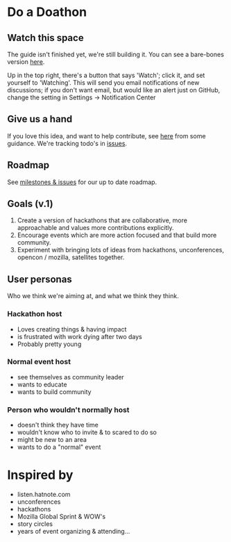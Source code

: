 <!-- Note: This is for talking about the project itself & encouraging contribution. Index.md describes doathons -->

# Do a Doathon

## Watch this space
The guide isn't finished yet, we're still building it. You can see a bare-bones version [here](https://github.com/sparcopen/do-a-doathon/tree/master/guide).

Up in the top right, there's a button that says 'Watch'; click it, and set yourself to 'Watching'. This will send you email notifications of new discussions; if you don't want email, but would like an alert just on GitHub, change the setting in Settings -> Notification Center

## Give us a hand

If you love this idea, and want to help contribute, see [here](https://github.com/sparcopen/do-a-doathon/blob/master/CONTRIBUTING.md) from some guidance. We're tracking todo's in [issues](https://github.com/sparcopen/do-a-doathon/issues).

## Roadmap

See [milestones & issues](https://github.com/sparcopen/do-a-doathon/issues) for our up to date roadmap.

## Goals (v.1)

1. Create a version of hackathons that are collaborative, more approachable and values more contributions explicitly.
2. Encourage events which are more action focused and that build more community.
3. Experiment with bringing lots of ideas from hackathons, unconferences, opencon / mozilla, satellites together.

## User personas

Who we think we're aiming at, and what we think they think.

### Hackathon host

* Loves creating things & having impact
* is frustrated with work dying after two days
* Probably pretty young

### Normal event host

* see themselves as community leader
* wants to educate
* wants to build community

### Person who wouldn't normally host

* doesn't think they have time
* wouldn't know who to invite & to scared to do so
* might be new to an area
* wants to do a "normal" event

# Inspired by

* listen.hatnote.com
* unconferences
* hackathons
* Mozilla Global Sprint & WOW's
* story circles
* years of event organizing & attending...
